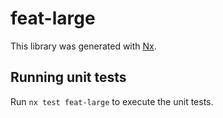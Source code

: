 # feat-large

This library was generated with [Nx](https://nx.dev).

## Running unit tests

Run `nx test feat-large` to execute the unit tests.
